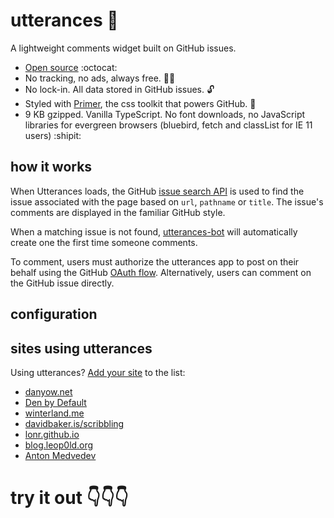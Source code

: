 # utterances :crystal_ball:

A lightweight comments widget built on GitHub issues.

* [Open source](https://github.com/utterance) :octocat:
* No tracking, no ads, always free. :satellite::no_entry_sign:
* No lock-in. All data stored in GitHub issues. :unlock:
* Styled with [Primer](http://primercss.io/), the css toolkit that powers GitHub. :art:
* 9 KB gzipped. Vanilla TypeScript. No font downloads, no JavaScript libraries for evergreen browsers (bluebird, fetch and classList for IE 11 users) :shipit:

## how it works

When Utterances loads, the GitHub [issue search API](https://developer.github.com/v3/search/#search-issues) is used to find the issue associated with the page based on `url`, `pathname` or `title`. The issue's comments are displayed in the familiar GitHub style.

When a matching issue is not found, [utterances-bot](https://github.com/utterances-bot) will automatically create one the first time someone comments.

To comment, users must authorize the utterances app to post on their behalf using the GitHub [OAuth flow](https://developer.github.com/v3/oauth/#web-application-flow). Alternatively, users can comment on the GitHub issue directly.

## configuration

## sites using utterances

Using utterances? [Add your site](https://github.com/utterance/utterances/edit/master/README.md) to the list:

* [danyow.net](https://danyow.net)
* [Den by Default](https://dennisdel.com)
* [winterland.me](http://winterland.me/)
* [davidbaker.is/scribbling](https://davidbaker.is/scribbling)
* [lonr.github.io](https://lonr.github.io)
* [blog.leop0ld.org](http://blog.leop0ld.org/)
* [Anton Medvedev](https://medv.io)

# try it out :point_down::point_down::point_down:

